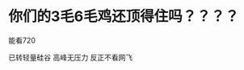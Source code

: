 # 你们的3毛6毛鸡还顶得住吗？？？？


能看720<img src="static/image/smiley/yct/007.gif" smilieid="46" border="0" alt="" />

已转轻量硅谷 高峰无压力 反正不看网飞
